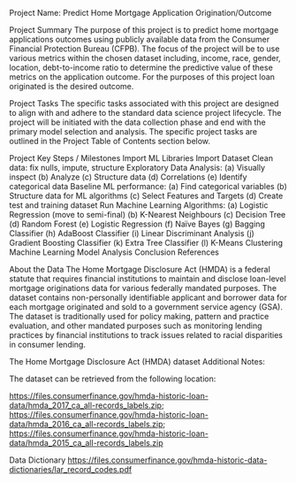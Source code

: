 Project Name: Predict Home Mortgage Application Origination/Outcome

Project Summary
The purpose of this project is to predict home mortgage applications outcomes using publicly available data from the Consumer Financial Protection Bureau (CFPB). The focus of the project will be to use various metrics within the chosen dataset including, income, race, gender, location, debt-to-income ratio to determine the predictive value of these metrics on the application outcome. For the purposes of this project loan originated is the desired outcome.

Project Tasks
The specific tasks associated with this project are designed to align with and adhere to the standard data science project lifecycle. The project will be initiated with the data collection phase and end with the primary model selection and analysis. The specific project tasks are outlined in the Project Table of Contents section below.

Project Key Steps / Milestones
Import ML Libraries
Import Dataset
Clean data: fix nulls, impute, structure
Exploratory Data Analysis: (a) Visually inspect (b) Analyze (c) Structure data (d) Correlations (e) Identify categorical data
Baseline ML performance: (a) Find categorical variables (b) Structure data for ML algorithms (c) Select Features and Targets (d) Create test and training dataset
Run Machine Learning Algorithms: (a) Logistic Regression (move to semi-final) (b) K-Nearest Neighbours (c) Decision Tree (d) Random Forest (e) Logistic Regression (f) Naïve Bayes (g) Bagging Classifier (h) AdaBoost Classifier (i) Linear Discriminant Analysis (j) Gradient Boosting Classifier (k) Extra Tree Classifier (l) K-Means Clustering
Machine Learning Model Analysis
Conclusion
References

About the Data
The Home Mortgage Disclosure Act (HMDA) is a federal statute that requires financial institutions to maintain and disclose loan-level mortgage originations data for various federally mandated purposes. The dataset contains non-personally identifiable applicant and borrower data for each mortgage originated and sold to a government service agency (GSA). The dataset is traditionally used for policy making, pattern and practice evaluation, and other mandated purposes such as monitoring lending practices by financial institutions to track issues related to racial disparities in consumer lending.

The Home Mortgage Disclosure Act (HMDA) dataset
Additional Notes:

The dataset can be retrieved from the following location:

https://files.consumerfinance.gov/hmda-historic-loan-data/hmda_2017_ca_all-records_labels.zip; 
https://files.consumerfinance.gov/hmda-historic-loan-data/hmda_2016_ca_all-records_labels.zip;
https://files.consumerfinance.gov/hmda-historic-loan-data/hmda_2015_ca_all-records_labels.zip

Data Dictionary
https://files.consumerfinance.gov/hmda-historic-data-dictionaries/lar_record_codes.pdf
